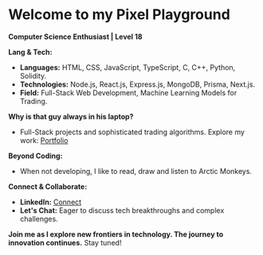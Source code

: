 # Welcome to my Pixel Playground

**Computer Science Enthusiast | Level 18**

**Lang & Tech:**
* **Languages:** HTML, CSS, JavaScript, TypeScript, C, C++, Python, Solidity.
* **Technologies:** Node.js, React.js, Express.js, MongoDB, Prisma, Next.js.
* **Field:** Full-Stack Web Development, Machine Learning Models for Trading.

**Why is that guy always in his laptop?**
* Full-Stack projects and sophisticated trading algorithms. Explore my work: [Portfolio](https://github.com/Basith-Ahmed)

**Beyond Coding:**
* When not developing, I like to read, draw and listen to Arctic Monkeys.

**Connect & Collaborate:**
* **LinkedIn:** [Connect](www.linkedin.com/in/basith-ahmed)
* **Let's Chat:** Eager to discuss tech breakthroughs and complex challenges.

**Join me as I explore new frontiers in technology. The journey to innovation continues.** Stay tuned!
